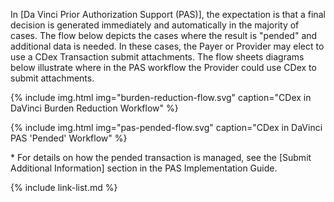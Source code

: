 

In [Da Vinci Prior Authorization Support (PAS)], the expectation is that a final decision is generated immediately and automatically in the majority of cases.  The flow below depicts the cases where the result is "pended" and additional data is needed.  In these cases, the Payer or Provider may elect to use a CDex Transaction submit attachments.  The flow sheets diagrams below illustrate where in the PAS workflow the Provider could use CDex to submit attachments.

{% include img.html img="burden-reduction-flow.svg" caption="CDex in DaVinci Burden Reduction Workflow" %}

{% include img.html img="pas-pended-flow.svg" caption="CDex in DaVinci PAS 'Pended' Workflow" %}

<span class="bg-success" markdown="1">\* For details on how the pended transaction is managed, see the [Submit Additional Information] section in the PAS Implementation Guide.</span><!-- new-content -->

{% include link-list.md %}
